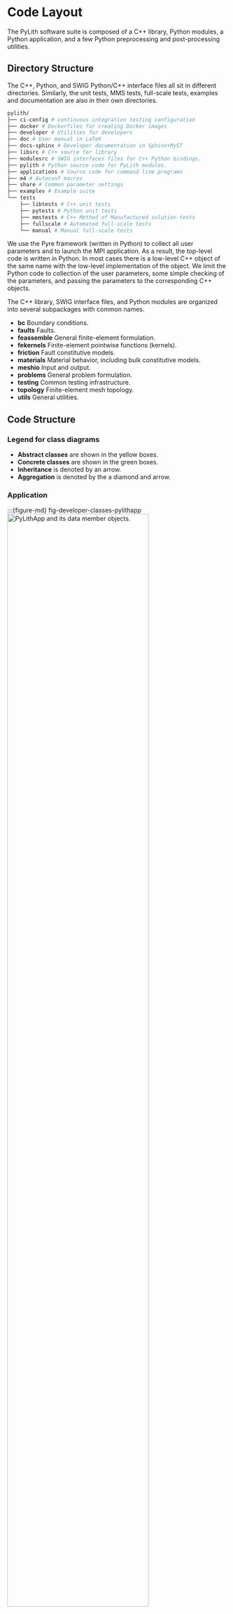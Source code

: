 # Code Layout

The PyLith software suite is composed of a C++ library, Python modules, a Python application, and a few Python preprocessing and post-processing utilities.

## Directory Structure

The C++, Python, and SWIG Python/C++ interface files all sit in different directories.
Similarly, the unit tests, MMS tests, full-scale tests, examples and documentation are also in their own directories.

```bash
pylith/
├── ci-config # continuous integration testing configuration
├── docker # Dockerfiles for creating Docker images
├── developer # Utilities for developers
├── doc # User manual in LaTeX
├── docs-sphinx # Developer documentation in Sphinx+MyST
├── libsrc # C++ source for library
├── modulesrc # SWIG interfaces files for C++ Python bindings.
├── pylith # Python source code for PyLith modules.
├── applications # Source code for command line programs
├── m4 # Autoconf macros
├── share # Common parameter settings
├── examples # Example suite
└── tests
    ├── libtests # C++ unit tests   
    ├── pytests # Python unit tests
    ├── mmstests # C++ Method of Manufactured solution tests
    ├── fullscale # Automated full-scale tests
    └── manual # Manual full-scale tests
```

We use the Pyre framework (written in Python) to collect all user parameters and to launch the MPI application.
As a result, the top-level code is written in Python.
In most cases there is a low-level C++ object of the same name with the low-level implementation of the object.
We limit the Python code to collection of the user parameters, some simple checking of the parameters, and passing the parameters to the corresponding C++ objects.

The C++ library, SWIG interface files, and Python modules are organized into several subpackages with common names.

* **bc**  Boundary conditions.
* **faults** Faults.
* **feassemble** General finite-element formulation.
* **fekernels** Finite-element pointwise functions (kernels).
* **friction** Fault constitutive models.
* **materials** Material behavior, including bulk constitutive models.
* **meshio** Input and output.
* **problems** General problem formulation.
* **testing** Common testing infrastructure.
* **topology** Finite-element mesh topology.
* **utils** General utilities.

## Code Structure

### Legend for class diagrams

* **Abstract classes** are shown in the yellow boxes.
* **Concrete classes** are shown in the green boxes.
* **Inheritance** is denoted by an arrow.
* **Aggregation** is denoted by the a diamond and arrow.

### Application

:::{figure-md} fig-developer-classes-pylithapp
<img src="figs/classdiagram_pylithapp.*" alt="PyLithApp and its data member objects." width="80%" />

Diagram showing the relationships among objects associated with PyLithApp.
:::

### Problem

:::{figure-md} fig-developer-classes-problem
<img src="figs/classdiagram_problem.*" alt="Python and C++ Problem objects and their data members." width="100%" />

Diagram showing the relationships among the Python and C++ `Problem` objects and their data members.
:::


### Physics and Finite-Element Objects

We separate the specification of the physics from the finite-element operations.
That is, we have one set of objects that specify the physics through materials, boundary conditions, and faults; another set of objects perform the finite-element operations required to solve the equations.
{numref}`fig-developer-physics-fem` illustrates this separation.
The user specifies the parameters for the `Physics` objects, which each create the appropriate integrator and/or constraint via factory methods.

:::{figure-md} fig-developer-physics-fem
<img src="figs/classdiagram_physics_fem.*" alt="Hierarchy of physics and corresponding finite-element objects." width="70%" />

Diagram showing the relationships among objects specifying the physics and the finite-element implementations.
:::

We generalize the finite-element operations into two main classes: `Integrator` and `Constraint`.
The `Integrator` is further separated into concrete classes for performing the finite-element integrations over pieces of the domain (`IntegratorDomain`), pieces of the domain boundary (`IntegratorBoundary`), and interior interfaces (`IntegratorInterface`).
We implement several kinds of constraints, corresponding to how the values of the constrained degrees of freedom are specified.
`ConstraintSpatialDB` gets values for the constrained degrees of freedom from a spatial database; `ConstraintUserFn` gets the values for the constrained degrees of freedom from a function (this object is widely used in tests); `ConstraintSimple` is a special case of `ConstraintUserFn` with the constrained degrees of freedom set programmatically using a label (this object is used for constraining the edges of the fault).

`Problem` holds the `Physics` objects as materials, boundary conditions, and interfaces.
During initialization of `Problem`, each `Physics` object creates any necessary `Integrator` and `Constraint` objects to implement the physics.
For example, a material will create an `IntegratorDomain` object that performs integration over that material's cells.

### Materials

:::{figure-md} fig-developer-classes-material
<img src="figs/classdiagram_material.*" alt="Hierarchy of materials related objects." width="60%" />

Diagram showing the relationships among objects associated with materials.
:::


### Boundary Conditions

:::{figure-md} fig-developer-classes-bc
<img src="figs/classdiagram_bc.*" alt="Hierarchy of boundary condition related objects." width="60%" />

Diagram showing the relationships among objects associated with boundary conditions.
:::

### Interior Interfaces (Faults)

:::{admonition} TODO
:class: error

Add class diagram and discussion for FaultCohesiveKin, KinSrc.
:::

### Mesh Importing

:::{figure-md} fig-developer-classes-mesher
<img src="figs/classdiagram_mesher.*" alt="Hierarchy of mesh generation and importing related objects." width="60%" />

Diagram showing the relationships among objects associated with mesh generation and importing.
:::

### Output

:::{figure-md} fig-developer-classes-output
<img src="figs/classdiagram_output.*" alt="Hierarchy of output related objects." width="100%" />

Diagram showing the relationships among objects associated with output.
:::


## PyLith Application Flow

The PyLith application driver performs two main functions.
First, it collects all user parameters from input files (e.g., `.cfg` files) and the command line, and then it performs from simple checks on the parameters.
Second, it launches the MPI job.

Once the MPI job launches, the application flow is:

1. Read the finite-element mesh; `pylith.meshio.MeshImporter`.
    1. Read the mesh (serial); `pylith::meshio::MeshIO`.
    2. Reorder the mesh, if desired; `pylith::topology::ReverseCuthillMcKee`.
    3. Insert cohesive cells as necessary (serial); `pylith::faults::FaultCohesive`.
    4. Distribute the mesh across processes (parallel); `pylith::topology::Distributor`.
    5. Refine the mesh, if desired (parallel); `pylith::topology::RefineUniform`.
2. Setup the problem.
    1. Preinitialize the problem by passing information from Python to C++ and doing minimal setup `pylith.Problem.preinitialize()`.
    2. Perform consistency checks and additional checks of user parameters; `pylith.Problem verifyConfiguration()`.
    3. Complete initialization of the problem; `pylith::problems::Problem::initialize()`.
3. Run the problem; `pylith.problems.Problem.run()`.
4. Cleanup; `pylith.problems.Problem.finalize()`.
    1. Close output files.
    2. Deallocate memory.
    3. Output PETSc log summary, if desired.

In the first step, we list the object performing the work, whereas in subsequent steps we list the top-level object method responsible for the work.
Python objects are listed using the `path.class` syntax while C++ objects are listed using `namespace::class` syntax.
Note that a child class may redefine or perform additional work compared to what is listed in the parent class method.

Reading the mesh and the first two steps of the problem setup are controlled from Python.
That is, at each step Python calls the corresponding C++ methods using SWIG.
Starting with the complete initialization of the problem, the flow is controlled at the C++ level.

### Time-Dependent Problem

In a time-dependent problem the PETSc `TS` object (relabeled `PetscTS` within PyLith) controls the time stepping.
Within each time step, the `PetscTS` object calls the PETSc linear and nonlinear solvers as needed, which call the following methods of the C++ `pylith::problems::TimeDependent` object as needed: `computeRHSResidual()`, `computeRHSJacobian()`, `computeLHSResidual()`, and `computeLHSJacobian()`.
The `pylith::problems::TimeDependent` object calls the corresponding methods in the boundary conditions, constraints, and materials objects.
At the end of each time step, it calls `problems::TimeDependent::poststep()`.  

### Boundary between Python and C++

The Python code is limited to collecting user input and launching the MPI job.
Everything else is done in C++.
This facilitates debugging (it is easier to track symbols in the C/C++ debugger) and unit testing, and reduces the amount of information that needs to be passed from Python to C++.
The PyLith application and a few other utility functions, like writing the parameter file, are limited to Python.
All other objects have a C++ implementation.
Objects that have user input collect the user input in Python using Pyre and pass it to a corresponding C++ object.
Objects that do not have user input, such as the integrators and constraints, are limited to C++.

The source code that follows shows the essential ingredients for Python and C++ objects, using the concrete example of the `Material` objects.

:::{warning}
The examples below show skeleton Python and C++ objects to illustrate the essential ingredients.
We have omitted documentation and comments that we would normally include, and simplified the object hierarchy.
See [Coding Style]{codingstyle.md} for details about the coding style we use in PyLith.
:::

:::{important}
Consistent inheritance between C++ and Python is important in order for SWIG to generate a Python interface that is consistent with the C++ interface.
:::

```{code-block} python
---
caption: Skeleton Python object in PyLith
---
from pylith.problems.Physics import Physics
from .materials import Material as ModuleMaterial

# Python objects should inherit the corresponding SWIG interface object (ModuleMaterial).
# Python object inheritance should match C++ object inheritance.
class Material(PetscComponent, ModuleMaterial):

    # Pyre inventory: properties and facilities
    import pythia.pyre.inventory

    materialId = pyre.inventory.int("id", default=0)
    materialId.meta['tip'] = "Material identifier (from mesh generator)."

    label = pyre.inventory.str("label", default="", validator=validateLabel)
    label.meta['tip'] = "Descriptive label for material."


    # Public methods

    def __init__(self, name="material"):
        Physics.__init__(self, name)

    def preinitialize(self, problem):
        Physics.preinitialize(self, problem)

        ModuleMaterial.setMaterialId(self, self.materialId)
        ModuleMaterial.setDescriptiveLabel(self, self.label)
```

```{code-block} c++
---
caption: Skeleton C++ header file in PyLith
---
#if !defined(pylith_materials_material_hh) // Include guard
#define pylith_materials_material_hh

#include "materialsfwd.hh" // forward declaration of Material object

#include "pylith/problems/Physics.hh" // ISA Physics

class pylith::materials::Material : public pylith::problems::Physics {
    friend class TestMaterial // unit testing

public: // public methods

    // Constructor and desctructor

    Material(void);
    virtual ~Material(void);

    // Method to deallocate PETSc data structures before calling PetscFinalize().
    virtual void deallocate(void);

    // Accessors
    void setMaterialId(const int value);
    int getMaterialId(void) const;
    void setDescriptiveLabel(const char* value);
    const char* getDescriptiveLabel(void) const;
    void setGravityField(spatialdata::spatialdb::GravityField* const g);

    // Initialization
    virtual pylith::feassemble::Constraint* createConstraint(const pylith::topology::Field& solution);

protected: // protected members

    spatialdata::spatialdb::GravityField* _gravityField; ///< Gravity field for gravitational body forces.

private: // private members

    int _materialId; ///< Value of material-id label in mesh.
    std::string _descriptiveLabel; ///< Descriptive label for material.

private: // not implemented

    Material(const Material&); ///< Not implemented.
    const Material& operator=(const Material&); ///< Not implemented

};

#endif // pylith_materials_material_hh
```

```{code-block} c++
---
caption: Skeleton C++ definition file in PyLith
---
// Information about local configuration generated while running configure script.
#include <portinfo>

#include "Material.hh" // implementation of object methods

#include "pylith/utils/journals.hh" // USES PYLITH_COMPONENT_*

#include <cassert> // USES assert()
#include <stdexcept> // USES std::runtime_error


pylith::materials::Material::Material(void) :
    _gravityField(NULL),
    _materialId(0),
    _descriptiveLabel("") {}

pylith::materials::Material::~Material(void) {
    deallocate();
} // destructor

void
pylith::materials::Material::deallocate(void) {
    PYLITH_METHOD_BEGIN;

    pylith::problems::Physics::deallocate();
    _gravityField = NULL; // :TODO: Use shared pointer.

    PYLITH_METHOD_END;
} // deallocate

void
pylith::materials::Material::setMaterialId(const int value) {
    PYLITH_COMPONENT_DEBUG("setMmaterialId(value="<<value<<")");

    _materialId = value;
} // setMaterialId

int
pylith::materials::Material::getMaterialId(void) const {
    return _materialId;
} // getMaterialId

void
pylith::materials::Material::setDescriptiveLabel(const char* value) {
    PYLITH_COMPONENT_DEBUG("setDescriptiveLabel(value="<<value<<")");

    _descriptiveLabel = value;
} // setDescriptiveLabel

const char*
pylith::materials::Material::getDescriptiveLabel(void) const {
    return _descriptiveLabel.c_str();
} // getDescriptiveLabel

void
pylith::materials::Material::setGravityField(spatialdata::spatialdb::GravityField* const g) {
    _gravityField = g;
} // setGravityField

pylith::feassemble::Constraint*
pylith::materials::Material::createConstraint(const pylith::topology::Field& solution) {
    return NULL;
} // createConstraint
```

### SWIG Interface Files

SWIG interface files are essentially stripped down versions of C++ header files.
Because SWIG only implements the public interface, we omit all data members and all protected and private data methods that are not abstract methods or implement abstract methods.

```{code-block} c++
---
caption: SWIG interface file
---
// The class declaration must appear within the appropriate namespace blocks.

namespace pylith {
    namespace materials {

        class Material : public pylith::problems::Physics {
            public: // public methods

            // Constructor and desctructor

            Material(void);
            virtual ~Material(void);

            // Method to deallocate PETSc data structures before calling PetscFinalize().
            virtual void deallocate(void);

            // Accessors
            void setMaterialId(const int value);
            int getMaterialId(void) const;
            void setDescriptiveLabel(const char* value);
            const char* getDescriptiveLabel(void) const;
            void setGravityField(spatialdata::spatialdb::GravityField* const g);

            // Initialization
            virtual pylith::feassemble::Constraint* createConstraint(const pylith::topology::Field& solution);
        };
    }
}
```
